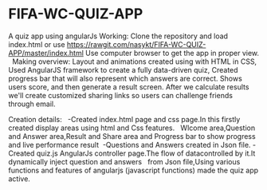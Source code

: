 # FIFA-WC-QUIZ-APP
A quiz app using angularJs
Working:
   Clone the repository and load index.html
   or use https://rawgit.com/nasykt/FIFA-WC-QUIZ-APP/master/index.html 
   Use computer browser to get the app in proper view.
  
  Making overview:
    Layout and animations created using  with HTML in CSS, 
    Used AngularJS framework to create a fully data-driven quiz, 
    Created progress bar that will also represent which answers are correct.
    Shows users score, and then generate a result screen.
    After we calculate results we'll create customized sharing links so users can challenge friends through email. 
    
  Creation details: 
   -Created index.html page and css page.In this firstly created display areas using html and Css features.
    Wlcome  area,Question and Answer area,Result and Share area and Progress bar to show progress and live performance result
   -Questions and Answers created in Json file.
   -Created quiz.js AngularJs controller page.The flow of datacontrolled by it.It dynamically inject question and answers
    from Json file,Using various functions and features of angularjs (javascript functions) made the quiz app active.
   
    
